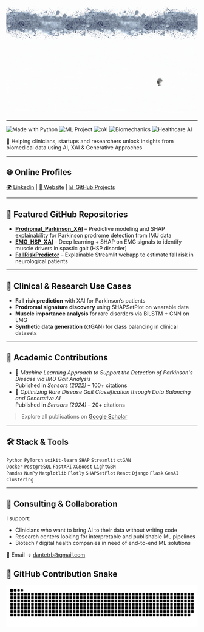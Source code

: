 <p align="center">
  <img src="https://github.com/DanteTrb/DanteTrb/blob/main/newbanner.gif" width="900" alt="Typing GIF"/>
</p>

---

![Made with Python](https://img.shields.io/badge/Made%20with-Python-blue?logo=python)
![ML Project](https://img.shields.io/badge/Focus-Machine%20Learning-yellowgreen)
![xAI](https://img.shields.io/badge/Explainability-xAI-critical)
![Biomechanics](https://img.shields.io/badge/Domain-Biomechanics-blueviolet)
![Healthcare AI](https://img.shields.io/badge/Application-Healthcare%20AI-orange)

🎯 Helping clinicians, startups and researchers unlock insights from biomedical data using AI, XAI & Generative Approches 

---

## 🌐 Online Profiles

[🌍 Linkedin](https://www.linkedin.com/in/dante-trabassi-663b3718b/) | [🎯 Website](https://dantetrb.github.io/ai-consulting/) | [📊 GitHub Projects](https://github.com/DanteTrb?tab=repositories)

---

## 🚀 Featured GitHub Repositories

- [**Prodromal_Parkinson_XAI**](https://github.com/DanteTrb/Prodromal_Parkinson) – Predictive modeling and SHAP explainability for Parkinson prodrome detection from IMU data  
- [**EMG_HSP_XAI**](https://github.com/DanteTrb/EMG_HSP_analysis) – Deep learning + SHAP on EMG signals to identify muscle drivers in spastic gait (HSP disorder)  
- [**FallRiskPredictor**](https://github.com/DanteTrb/fall-risk-predictor) – Explainable Streamlit webapp to estimate fall risk in neurological patients  

---

## 🧪 Clinical & Research Use Cases

- **Fall risk prediction** with XAI for Parkinson’s patients  
- **Prodromal signature discovery** using SHAPSetPlot on wearable data  
- **Muscle importance analysis** for rare disorders via BiLSTM + CNN on EMG  
- **Synthetic data generation** (ctGAN) for class balancing in clinical datasets  

---

## 📘 Academic Contributions

- 📰 *Machine Learning Approach to Support the Detection of Parkinson's Disease via IMU Gait Analysis*  
  Published in *Sensors (2022)* – 100+ citations  
- 📰 *Optimizing Rare Disease Gait Classification through Data Balancing and Generative AI*  
  Published in *Sensors (2024)* – 20+ citations  

> Explore all publications on [Google Scholar](https://scholar.google.com/citations?user=ruagPIsAAAAJ&hl=it)

---

## 🛠 Stack & Tools

`Python` `PyTorch` `scikit-learn` `SHAP` `Streamlit` `ctGAN`  
`Docker` `PostgreSQL` `FastAPI` `XGBoost` `LightGBM`  
`Pandas` `NumPy` `Matplotlib` `Plotly` `SHAPSetPlot`
`React` `Django` `Flask` `GenAI` `Clustering`

---

## 💼 Consulting & Collaboration

I support:
- Clinicians who want to bring AI to their data without writing code  
- Research centers looking for interpretable and publishable ML pipelines  
- Biotech / digital health companies in need of end-to-end ML solutions

📩 Email → dantetrb@gmail.com

## 🐍 GitHub Contribution Snake

![snake](https://raw.githubusercontent.com/DanteTrb/DanteTrb/main/github-contribution-grid-snake.svg)
